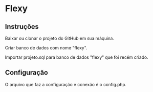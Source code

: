 # Flexy
## Instruções

Baixar ou clonar o projeto do GitHub em sua máquina.

Criar banco de dados com nome "flexy".

Importar projeto.sql para banco de dados "flexy" que foi recém criado.

## Configuração

O arquivo que faz a configuração e conexão é o config.php.


